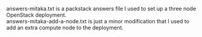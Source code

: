 answers-mitaka.txt is a packstack answers file I used to set up a three node OpenStack deployment.  
answers-mitaka-add-a-node.txt is just a minor modification that I used to add an extra compute node to the deployment. 
